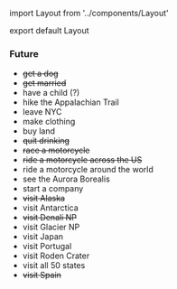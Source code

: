 import Layout from '../components/Layout'

export default Layout

### Future

- ~~get a dog~~
- ~~get married~~
- have a child (?)
- hike the Appalachian Trail
- leave NYC
- make clothing
- buy land
- ~~quit drinking~~
- ~~race a motorcycle~~
- ~~ride a motorcycle across the US~~
- ride a motorcycle around the world
- see the Aurora Borealis
- start a company
- ~~visit Alaska~~
- visit Antarctica
- ~~visit Denali NP~~
- visit Glacier NP
- visit Japan
- visit Portugal
- visit Roden Crater
- visit all 50 states
- ~~visit Spain~~
